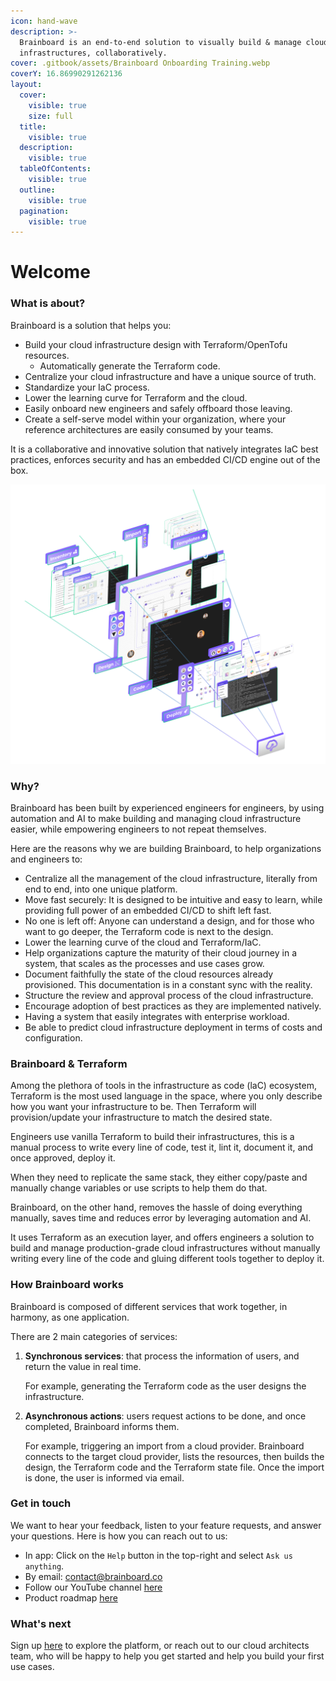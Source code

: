 ```yaml
---
icon: hand-wave
description: >-
  Brainboard is an end-to-end solution to visually build & manage cloud
  infrastructures, collaboratively.
cover: .gitbook/assets/Brainboard Onboarding Training.webp
coverY: 16.86990291262136
layout:
  cover:
    visible: true
    size: full
  title:
    visible: true
  description:
    visible: true
  tableOfContents:
    visible: true
  outline:
    visible: true
  pagination:
    visible: true
---
```


# Welcome

### What is about?

Brainboard is a solution that helps you:

* Build your cloud infrastructure design with Terraform/OpenTofu resources.
  * Automatically generate the Terraform code.
* Centralize your cloud infrastructure and have a unique source of truth.
* Standardize your IaC process.
* Lower the learning curve for Terraform and the cloud.
* Easily onboard new engineers and safely offboard those leaving.
* Create a self-serve model within your organization, where your reference architectures are easily consumed by your teams.

It is a collaborative and innovative solution that natively integrates IaC best practices, enforces security and has an embedded CI/CD engine out of the box.

![Brainboard overview](.gitbook/assets/brainboard-view.png)

### Why?

Brainboard has been built by experienced engineers for engineers, by using automation and AI to make building and managing cloud infrastructure easier, while empowering engineers to not repeat themselves.

Here are the reasons why we are building Brainboard, to help organizations and engineers to:

* Centralize all the management of the cloud infrastructure, literally from end to end, into one unique platform.
* Move fast securely: It is designed to be intuitive and easy to learn, while providing full power of an embedded CI/CD to shift left fast.
* No one is left off: Anyone can understand a design, and for those who want to go deeper, the Terraform code is next to the design.
* Lower the learning curve of the cloud and Terraform/IaC.
* Help organizations capture the maturity of their cloud journey in a system, that scales as the processes and use cases grow.
* Document faithfully the state of the cloud resources already provisioned. This documentation is in a constant sync with the reality.
* Structure the review and approval process of the cloud infrastructure.
* Encourage adoption of best practices as they are implemented natively.
* Having a system that easily integrates with enterprise workload.
* Be able to predict cloud infrastructure deployment in terms of costs and configuration.

### Brainboard & Terraform

Among the plethora of tools in the infrastructure as code (laC) ecosystem, Terraform is the most used language in the space, where you only describe how you want your infrastructure to be. Then Terraform will provision/update your infrastructure to match the desired state.

Engineers use vanilla Terraform to build their infrastructures, this is a manual process to write every line of code, test it, lint it, document it, and once approved, deploy it.

When they need to replicate the same stack, they either copy/paste and manually change variables or use scripts to help them do that.

Brainboard, on the other hand, removes the hassle of doing everything manually, saves time and reduces error by leveraging automation and AI.

It uses Terraform as an execution layer, and offers engineers a solution to build and manage production-grade cloud infrastructures without manually writing every line of the code and gluing different tools together to deploy it.

### How Brainboard works

Brainboard is composed of different services that work together, in harmony, as one application.

There are 2 main categories of services:

1.  **Synchronous services**: that process the information of users, and return the value in real time.

    For example, generating the Terraform code as the user designs the infrastructure.
2.  **Asynchronous actions**: users request actions to be done, and once completed, Brainboard informs them.

    For example, triggering an import from a cloud provider. Brainboard connects to the target cloud provider, lists the resources, then builds the design, the Terraform code and the Terraform state file. Once the import is done, the user is informed via email.

### Get in touch

We want to hear your feedback, listen to your feature requests, and answer your questions. Here is how you can reach out to us:

* In app: Click on the `Help` button in the top-right and select `Ask us anything`.
* By email: contact@brainboard.co
* Follow our YouTube channel [here](https://www.youtube.com/channel/UCB0DLhFEgta83U62mQzxGPg)
* Product roadmap [here](https://roadmap.brainboard.co/roadmap)

### What's next

Sign up [here](http://app.brainboard.co/register) to explore the platform, or reach out to our cloud architects team, who will be happy to help you get started and help you build your first use cases.
